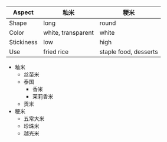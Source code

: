 | Aspect | 籼米 | 粳米 |
| --- | --- | --- |
| Shape | long | round |
| Color | white, transparent | white|
| Stickiness | low | high |
| Use | fried rice | staple food, desserts |
- 籼米
    - 丝苗米
    - 泰国
        - 香米
        - 茉莉香米
    - 贡米
- 粳米
    - 五常大米
    - 珍珠米
    - 越光米